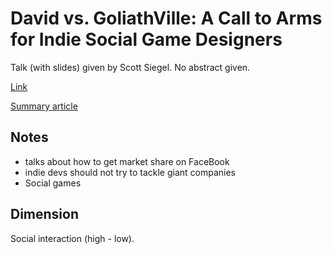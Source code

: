 David vs. GoliathVille: A Call to Arms for Indie Social Game Designers
===

Talk (with slides) given by Scott Siegel. No abstract given.

[Link](http://www.scribd.com/doc/41760328/David-vs-GoliathVille-A-Call-to-Arms-for-Indie-Social-Game-Designers#scribd)

[Summary article](http://www.develop-online.net/news/why-indies-should-make-facebook-games/0108127)

## Notes
* talks about how to get market share on FaceBook
* indie devs should not try to tackle giant companies
* Social games

## Dimension
Social interaction (high - low).
